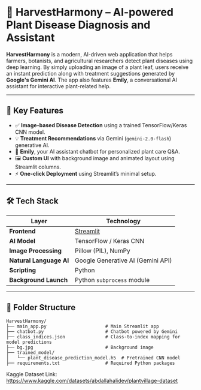 # 🌿 HarvestHarmony – AI-powered Plant Disease Diagnosis and Assistant

**HarvestHarmony** is a modern, AI-driven web application that helps farmers, botanists, and agricultural researchers detect plant diseases using deep learning. By simply uploading an image of a plant leaf, users receive an instant prediction along with treatment suggestions generated by **Google's Gemini AI**. The app also features **Emily**, a conversational AI assistant for interactive plant-related help.

---

## 🧠 Key Features

- ✅ **Image-based Disease Detection** using a trained TensorFlow/Keras CNN model.
- 💡 **Treatment Recommendations** via Gemini (`gemini-2.0-flash`) generative AI.
- 🤖 **Emily**, your AI assistant chatbot for personalized plant care Q&A.
- 🖼️ **Custom UI** with background image and animated layout using Streamlit columns.
- ⚡ **One-click Deployment** using Streamlit’s minimal setup.

---

## 🛠️ Tech Stack

| Layer        | Technology              |
|--------------|--------------------------|
| **Frontend** | [Streamlit](https://streamlit.io/) |
| **AI Model** | TensorFlow / Keras CNN |
| **Image Processing** | Pillow (PIL), NumPy |
| **Natural Language AI** | Google Generative AI (Gemini API) |
| **Scripting** | Python |
| **Background Launch** | Python `subprocess` module |

---

## 📁 Folder Structure

```plaintext
HarvestHarmony/
├── main_app.py                      # Main Streamlit app
├── chatbot.py                       # Chatbot powered by Gemini
├── class_indices.json               # Class-to-index mapping for model predictions
├── bg.jpg                           # Background image
├── trained_model/
│   └── plant_disease_prediction_model.h5  # Pretrained CNN model
├── requirements.txt                 # Required Python packages
```

Kaggle Dataset Link: https://www.kaggle.com/datasets/abdallahalidev/plantvillage-dataset
